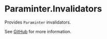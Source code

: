 # Paraminter.Invalidators

Provides `Paraminter` invalidators.

See [GitHub](https://github.com/Paraminter/Paraminter.Invalidation) for more information.